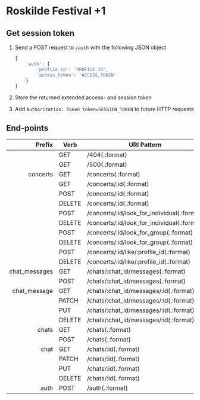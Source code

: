 # Roskilde Festival +1

## Get session token

1. Send a POST request to `/auth` with the following JSON object
   ```javascript
   {
       'auth': {
           'profile_id': 'PROFILE_ID',
           'access_token': 'ACCESS_TOKEN'
       }
   }
   ```

2. Store the returned extended access- and session token
3. Add `Authorization: Token token=SESSION_TOKEN` to future HTTP requests

## End-points
|        Prefix | Verb   | URI Pattern                                 | Controller#Action                |
| ------------: | ------ | ------------------------------------------- | -------------------------------- |
|               | GET    | /404(.:format)                              | errors#not_found                 |
|               | GET    | /500(.:format)                              | errors#exception                 |
|      concerts | GET    | /concerts(.:format)                         | concerts#index                   |
|               | GET    | /concerts/:id(.:format)                     | concerts#show                    |
|               | POST   | /concerts/:id(.:format)                     | concerts#attend                  |
|               | DELETE | /concerts/:id(.:format)                     | concerts#unattend                |
|               | POST   | /concerts/:id/look_for_individual(.:format) | concerts#look_for_individual     |
|               | DELETE | /concerts/:id/look_for_individual(.:format) | concerts#unlook_for_individual   |
|               | POST   | /concerts/:id/look_for_group(.:format)      | concerts#look_for_group          |
|               | DELETE | /concerts/:id/look_for_group(.:format)      | concerts#unlook_for_group        |
|               | POST   | /concerts/:id/like/:profile_id(.:format)    | concerts#like                    |
|               | DELETE | /concerts/:id/like/:profile_id(.:format)    | concerts#unlike                  |
| chat_messages | GET    | /chats/:chat_id/messages(.:format)          | messages#index                   |
|               | POST   | /chats/:chat_id/messages(.:format)          | messages#create                  |
|  chat_message | GET    | /chats/:chat_id/messages/:id(.:format)      | messages#show                    |
|               | PATCH  | /chats/:chat_id/messages/:id(.:format)      | messages#update                  |
|               | PUT    | /chats/:chat_id/messages/:id(.:format)      | messages#update                  |
|               | DELETE | /chats/:chat_id/messages/:id(.:format)      | messages#destroy                 |
|         chats | GET    | /chats(.:format)                            | chats#index                      |
|               | POST   | /chats(.:format)                            | chats#create                     |
|          chat | GET    | /chats/:id(.:format)                        | chats#show                       |
|               | PATCH  | /chats/:id(.:format)                        | chats#update                     |
|               | PUT    | /chats/:id(.:format)                        | chats#update                     |
|               | DELETE | /chats/:id(.:format)                        | chats#destroy                    |
|          auth | POST   | /auth(.:format)                             | authentication#get_session_token |
